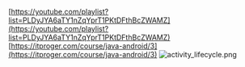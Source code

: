 [https://youtube.com/playlist?list=PLDyJYA6aTY1nZqYprT1PKtDFthBcZWAMZ](https://youtube.com/playlist?list=PLDyJYA6aTY1nZqYprT1PKtDFthBcZWAMZ)
[https://itproger.com/course/java-android/3](https://itproger.com/course/java-android/3)
![activity_lifecycle.png](Languages/Other/Kotlin/activity_lifecycle.png)
